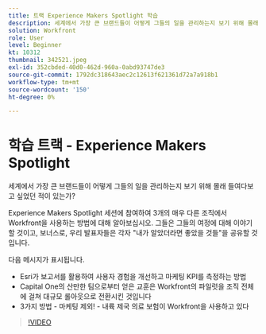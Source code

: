 ```yaml
---
title: 트랙 Experience Makers Spotlight 학습
description: 세계에서 가장 큰 브랜드들이 어떻게 그들의 일을 관리하는지 보기 위해 몰래 들여다보고 싶었던 적이 있는가?
solution: Workfront
role: User
level: Beginner
kt: 10312
thumbnail: 342521.jpeg
exl-id: 352cbded-40d0-462d-960a-0abd93747de3
source-git-commit: 1792dc318643aec2c12613f621361d72a7a918b1
workflow-type: tm+mt
source-wordcount: '150'
ht-degree: 0%

---
```


# 학습 트랙 - Experience Makers Spotlight

세계에서 가장 큰 브랜드들이 어떻게 그들의 일을 관리하는지 보기 위해 몰래 들여다보고 싶었던 적이 있는가?

Experience Makers Spotlight 세션에 참여하여 3개의 매우 다른 조직에서 Workfront을 사용하는 방법에 대해 알아보십시오. 그들은 그들의 여정에 대해 이야기할 것이고, 보너스로, 우리 발표자들은 각자 &quot;내가 알았더라면 좋았을 것들&quot;을 공유할 것입니다.

다음 메시지가 표시됩니다.

* Esri가 보고서를 활용하여 사용자 경험을 개선하고 마케팅 KPI를 측정하는 방법
* Capital One의 산만한 팀으로부터 얻은 교훈은 Workfront의 파일럿을 조직 전체에 걸쳐 대규모 롤아웃으로 전환시킨 것입니다
* 3가지 방법 - 마케팅 제외! - 내륙 제국 의료 보험이 Workfront을 사용하고 있다

>[!VIDEO](https://video.tv.adobe.com/v/342521/?quality=12&learn=on)
